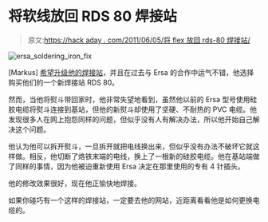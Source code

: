 # 将软线放回 RDS 80 焊接站

> 原文:[https://hack aday . com/2011/06/05/将 flex 放回 rds-80 焊接站/](https://hackaday.com/2011/06/05/putting-the-flex-back-into-the-rds-80-soldering-station/)

![ersa_soldering_iron_fix](../Images/9575ebb4dd48a789ee1922546a96360b.png "ersa_soldering_iron_fix")

[Markus] [希望升级他的焊接站](http://www.jave.de/blog2/?p=130)，并且在过去与 Ersa 的合作中运气不错，他选择购买他们的一个新焊接站 RDS 80。

然而，当他将熨斗带回家时，他非常失望地看到，虽然他以前的 Ersa 型号使用硅胶电缆将熨斗连接到基站，但他的新熨斗却使用了坚硬、不耐热的 PVC 电缆。他发现很多人在网上抱怨同样的问题，但似乎没有人有解决办法，所以他开始自己解决这个问题。

他认为他可以拆开熨斗，一旦拆开就把电线换出来，但似乎没有办法不破坏它就这样做。相反，他切断了烙铁末端的电线，换上了一根新的硅胶电缆。他在基站端做了同样的事情，因为他被迫重新使用 Ersa 决定在那里使用的专有 4 针插头。

他的修改效果很好，现在他正愉快地焊接。

如果你碰巧有一个这样的焊接站，一定要去他的网站，近距离看看他是如何更换电缆的。